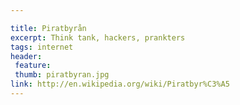 ```yaml
---

title: Piratbyrån
excerpt: Think tank, hackers, prankters
tags: internet
header:
 feature:
 thumb: piratbyran.jpg
link: http://en.wikipedia.org/wiki/Piratbyr%C3%A5
---
```



